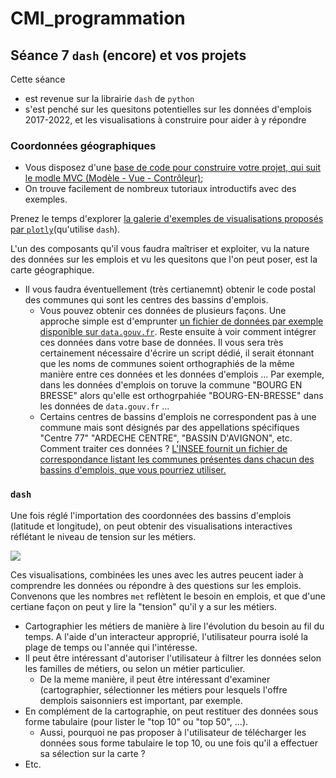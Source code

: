 # CMI_programmation

## Séance 7 `dash` (encore) et vos projets

Cette séance

* est revenue sur la librairie `dash` de `python`
* s'est penché sur les quesitons potentielles sur les données d'emplois 2017-2022, et les visualisations à construire pour aider à y répondre

### Coordonnées géographiques

* Vous disposez d'une [base de code pour construire votre projet, qui suit le modle MVC (Modèle - Vue - Contrôleur)](../Seance_6_BD_dash/dash_exemple/);
* On trouve facilement de nombreux tutoriaux introductifs avec des exemples.

Prenez le temps d'explorer [la galerie d'exemples de visualisations proposés par `plotly`](https://plotly.com/python/)(qu'utilise `dash`).

L'un des composants qu'il vous faudra maîtriser et exploiter, vu la nature des données sur les emplois et vu les quesitons que l'on peut poser, est la carte géographique.

* Il vous faudra éventuellement (très certianemnt) obtenir le code postal des communes qui sont les centres des bassins d'emplois.
    * Vous pouvez obtenir ces données de plusieurs façons. Une approche simple est d'emprunter [un fichier de données par exemple disponible sur `data.gouv.fr`](https://www.data.gouv.fr/fr/datasets/5a9ac6b9c751df4caed2b133/). Reste ensuite à voir comment intégrer ces données dans votre base de données. Il vous sera très certainement nécessaire d'écrire un script dédié, il serait étonnant que les noms de communes soient orthographiés de la même manière entre ces données et les données d'emplois ... Par exemple, dans les données d'emplois on toruve la commune "BOURG EN BRESSE" alors qu'elle est orthogrpahiée "BOURG-EN-BRESSE" dans les données de `data.gouv.fr` ...
    * Certains centres de bassins d'emplois ne correspondent pas à une commune mais sont désignés par des appellations spécifiques "Centre 77" "ARDECHE CENTRE", "BASSIN D'AVIGNON", etc. Comment traiter ces données ?	 [L'INSEE fournit un fichier de correspondance listant les communes présentes dans chacun des bassins d'emplois, que vous pourriez utiliser.](https://www.insee.fr/fr/information/4652957)

### `dash`

Une fois réglé l'importation des coordonnées des bassins d'emplois (latitude et longitude), on peut obtenir des visualisations interactives réflétant le niveau de tension sur les métiers.

![](./geo_emplois.png)

Ces visualisations, combinées les unes avec les autres peucent iader à comprendre les données ou répondre à des questions sur les emplois. Convenons que les nombres `met` reflètent le besoin en emplois, et que d'une certiane façon on peut y lire la "tension" qu'il y a sur les métiers.

* Cartographier les métiers de manière à lire l'évolution du besoin au fil du temps. A l'aide d'un interacteur approprié, l'utilisateur pourra isolé la plage de temps ou l'année qui l'intéresse.
* Il peut être intéressant d'autoriser l'utilisateur à filtrer les données selon les familles de métiers, ou selon un métier particulier.
    * De la meme manière, il peut être intéressant d'examiner (cartographier, sélectionner les métiers pour lesquels l'offre demplois saisonniers est important, par exemple.
* En complément de la cartographie, on peut restituer des données sous forme tabulaire (pour lister le "top 10" ou "top 50", ...).
    * Aussi, pourquoi ne pas proposer à l'utilisateur de télécharger les données sous forme tabulaire le top 10, ou une fois qu'il a effectuer sa sélection sur la carte ?
* Etc.
